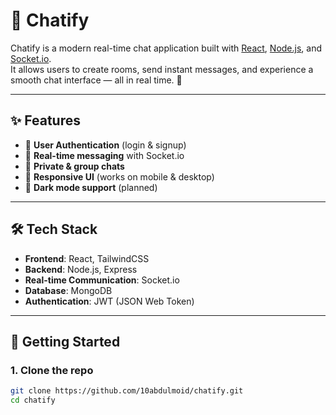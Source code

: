 # 💬 Chatify

Chatify is a modern real-time chat application built with [React](https://react.dev/), [Node.js](https://nodejs.org/), and [Socket.io](https://socket.io/).  
It allows users to create rooms, send instant messages, and experience a smooth chat interface — all in real time. 🚀

---

## ✨ Features
- 🔐 **User Authentication** (login & signup)
- 💬 **Real-time messaging** with Socket.io
- 👥 **Private & group chats**
- 📱 **Responsive UI** (works on mobile & desktop)
- 🎨 **Dark mode support** (planned)

---

## 🛠️ Tech Stack
- **Frontend**: React, TailwindCSS
- **Backend**: Node.js, Express
- **Real-time Communication**: Socket.io
- **Database**: MongoDB
- **Authentication**: JWT (JSON Web Token)

---

## 🚀 Getting Started

### 1. Clone the repo
```bash
git clone https://github.com/10abdulmoid/chatify.git
cd chatify
